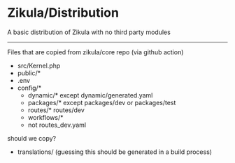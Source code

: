 # Zikula/Distribution

A basic distribution of Zikula with no third party modules

----

Files that are copied from zikula/core repo (via github action)
 - src/Kernel.php
 - public/*
 - .env
 - config/*
   - dynamic/* except dynamic/generated.yaml
   - packages/* except packages/dev or packages/test
   - routes/* routes/dev
   - workflows/*
   - not routes_dev.yaml

should we copy?
 - translations/ (guessing this should be generated in a build process)
